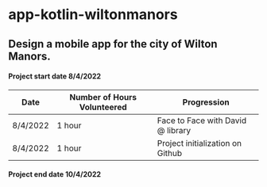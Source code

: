 # app-kotlin-wiltonmanors
## Design a mobile app for the city of Wilton Manors.



#### Project start date 8/4/2022


| Date | Number of Hours Volunteered | Progression |
| --------------- | --------------- | --------------- |
| 8/4/2022 | 1 hour | Face to Face with David @ library |
| 8/4/2022 | 1 hour | Project initialization on Github |


#### Project end date 10/4/2022 

